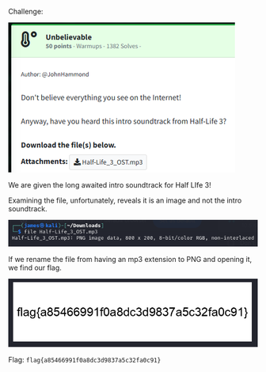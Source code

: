 Challenge:

![Challenge](images/1.challenge.PNG)

We are given the long awaited intro soundtrack for Half LIfe 3!

Examining the file, unfortunately, reveals it is an image and not the intro soundtrack.

![Examine](images/2.examine.PNG)

If we rename the file from having an mp3 extension to PNG and opening it, we find our flag.

![Flag](images/3.flag.PNG)

Flag: ```flag{a85466991f0a8dc3d9837a5c32fa0c91}```